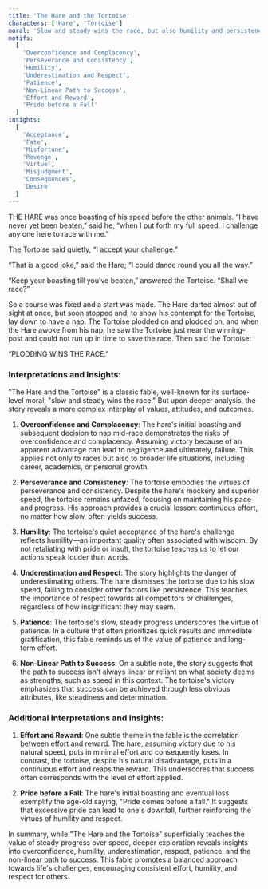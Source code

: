 ```yaml
---
title: 'The Hare and the Tortoise'
characters: ['Hare', 'Tortoise']
moral: 'Slow and steady wins the race, but also humility and persistence.'
motifs:
  [
    'Overconfidence and Complacency',
    'Perseverance and Consistency',
    'Humility',
    'Underestimation and Respect',
    'Patience',
    'Non-Linear Path to Success',
    'Effort and Reward',
    'Pride before a Fall'
  ]
insights:
  [
    'Acceptance',
    'Fate',
    'Misfortune',
    'Revenge',
    'Virtue',
    'Misjudgment',
    'Consequences',
    'Desire'
  ]
---
```


THE HARE was once boasting of his speed before the other animals. “I have never yet been beaten,” said he, “when I put forth my full speed. I challenge any one here to race with me.”

The Tortoise said quietly, “I accept your challenge.”

“That is a good joke,” said the Hare; “I could dance round you all the way.”

“Keep your boasting till you’ve beaten,” answered the Tortoise. “Shall we race?”

So a course was fixed and a start was made. The Hare darted almost out of sight at once, but soon stopped and, to show his contempt for the Tortoise, lay down to have a nap. The Tortoise plodded on and plodded on, and when the Hare awoke from his nap, he saw the Tortoise just near the winning-post and could not run up in time to save the race. Then said the Tortoise:

“PLODDING WINS THE RACE.”

### Interpretations and Insights:

"The Hare and the Tortoise" is a classic fable, well-known for its surface-level moral, "slow and steady wins the race." But upon deeper analysis, the story reveals a more complex interplay of values, attitudes, and outcomes.

1. **Overconfidence and Complacency**: The hare's initial boasting and subsequent decision to nap mid-race demonstrates the risks of overconfidence and complacency. Assuming victory because of an apparent advantage can lead to negligence and ultimately, failure. This applies not only to races but also to broader life situations, including career, academics, or personal growth.

2. **Perseverance and Consistency**: The tortoise embodies the virtues of perseverance and consistency. Despite the hare's mockery and superior speed, the tortoise remains unfazed, focusing on maintaining his pace and progress. His approach provides a crucial lesson: continuous effort, no matter how slow, often yields success.

3. **Humility**: The tortoise's quiet acceptance of the hare's challenge reflects humility—an important quality often associated with wisdom. By not retaliating with pride or insult, the tortoise teaches us to let our actions speak louder than words.

4. **Underestimation and Respect**: The story highlights the danger of underestimating others. The hare dismisses the tortoise due to his slow speed, failing to consider other factors like persistence. This teaches the importance of respect towards all competitors or challenges, regardless of how insignificant they may seem.

5. **Patience**: The tortoise's slow, steady progress underscores the virtue of patience. In a culture that often prioritizes quick results and immediate gratification, this fable reminds us of the value of patience and long-term effort.

6. **Non-Linear Path to Success**: On a subtle note, the story suggests that the path to success isn't always linear or reliant on what society deems as strengths, such as speed in this context. The tortoise's victory emphasizes that success can be achieved through less obvious attributes, like steadiness and determination.

### Additional Interpretations and Insights:

1. **Effort and Reward**: One subtle theme in the fable is the correlation between effort and reward. The hare, assuming victory due to his natural speed, puts in minimal effort and consequently loses. In contrast, the tortoise, despite his natural disadvantage, puts in a continuous effort and reaps the reward. This underscores that success often corresponds with the level of effort applied.

2. **Pride before a Fall**: The hare's initial boasting and eventual loss exemplify the age-old saying, "Pride comes before a fall." It suggests that excessive pride can lead to one's downfall, further reinforcing the virtues of humility and respect.

In summary, while "The Hare and the Tortoise" superficially teaches the value of steady progress over speed, deeper exploration reveals insights into overconfidence, humility, underestimation, respect, patience, and the non-linear path to success. This fable promotes a balanced approach towards life's challenges, encouraging consistent effort, humility, and respect for others.
